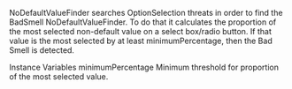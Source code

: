 NoDefaultValueFinder searches OptionSelection threats in order to find the BadSmell NoDefaultValueFinder.
To do that it calculates the proportion of the most selected non-default value on a select box/radio button. If that value is the most selected by at least minimumPercentage, then the Bad Smell is detected.

Instance Variables
	minimumPercentage	<Float>	Minimum threshold for proportion of the most selected value.

